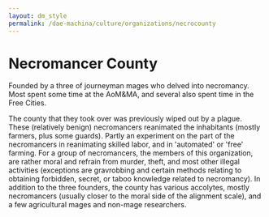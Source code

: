 ```yaml
---
layout: dm_style
permalink: /dae-machina/culture/organizations/necrocounty
---
```


# Necromancer County

Founded by a three of journeyman mages who delved into necromancy. Most
spent some time at the AoM&MA, and several also spent time in the
Free Cities.

The county that they took over was previously wiped out by a plague.
These (relatively benign) necromancers reanimated the inhabitants
(mostly farmers, plus some guards). Partly an experiment on the part of
the necromancers in reanimating skilled labor, and in 'automated' or
'free' farming. For a group of necromancers, the members of this
organization, are rather moral and refrain from murder, theft, and most
other illegal activities (exceptions are gravrobbing and certain
methods relating to obtaining forbidden, secret, or taboo knowledge
related to necromancy). In addition to the three founders, the county
has various accolytes, mostly necromancers (usually closer to the moral
side of the alignment scale), and a few agricultural mages and non-mage
researchers.
